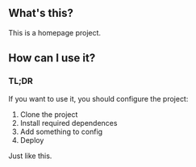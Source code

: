 ## What's this?

This is a homepage project.

## How can I use it?

### TL;DR

If you want to use it, you should configure the project: 

1. Clone the project
2. Install required dependences
3. Add something to config
4. Deploy

Just like this.
